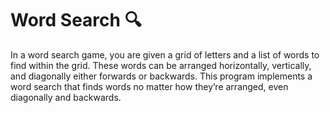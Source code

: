 # Word Search :mag:
In a word search game, you are given a grid of letters and a list of words to find within the grid. These words can be arranged horizontally, vertically, and diagonally either forwards or backwards. This program implements a word search that finds words no matter how they’re arranged, even diagonally and backwards.
